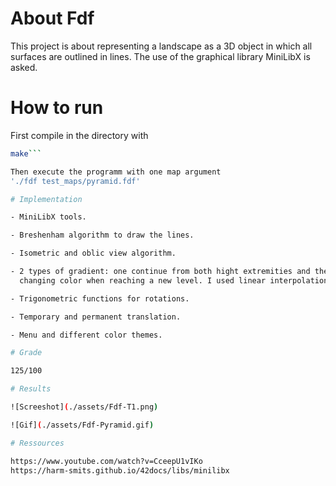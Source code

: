 # About Fdf

This project is about representing a landscape as a 3D object in which all  
surfaces are outlined in lines. The use of the graphical library MiniLibX is asked.  

# How to run

First compile in the directory with  
```bash
make```

Then execute the programm with one map argument  
'./fdf test_maps/pyramid.fdf'

# Implementation

- MiniLibX tools.

- Breshenham algorithm to draw the lines.

- Isometric and oblic view algorithm.

- 2 types of gradient: one continue from both hight extremities and the other one
  changing color when reaching a new level. I used linear interpolation.

- Trigonometric functions for rotations.

- Temporary and permanent translation.

- Menu and different color themes.

# Grade

125/100

# Results

![Screeshot](./assets/Fdf-T1.png)  

![Gif](./assets/Fdf-Pyramid.gif) 

# Ressources

https://www.youtube.com/watch?v=CceepU1vIKo  
https://harm-smits.github.io/42docs/libs/minilibx

